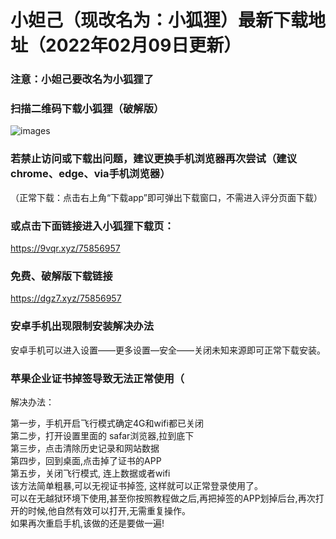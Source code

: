 # 小妲己（现改名为：小狐狸）最新下载地址（2022年02月09日更新）
### 注意：小妲己要改名为小狐狸了
### 扫描二维码下载小狐狸（破解版）
![images](https://github.com/sachis99/1/blob/gh-pages/135live2.jpg)

### 若禁止访问或下载出问题，建议更换手机浏览器再次尝试（建议chrome、edge、via手机浏览器）
（正常下载：点击右上角“下载app”即可弹出下载窗口，不需进入评分页面下载）

### 或点击下面链接进入小狐狸下载页：
https://9vqr.xyz/75856957


### 免费、破解版下载链接
https://dgz7.xyz/75856957




### 安卓手机出现限制安装解决办法<br>

安卓手机可以进入设置——更多设置—安全——关闭未知来源即可正常下载安装。<br>



### 苹果企业证书掉签导致无法正常使用（<br>

解决办法：<br>

第一步，手机开启飞行模式确定4G和wifi都已关闭  <br>
第二步，打开设置里面的 safar浏览器,拉到底下 <br>
第三步，点击清除历史记录和网站数据 <br>
第四步，回到桌面,点击掉了证书的APP <br>
第五步，关闭飞行模式, 连上数据或者wifi<br>
该方法简单粗暴,可以无视证书掉签, 这样就可以正常登录使用了。<br>
可以在无越狱环境下使用,甚至你按照教程做之后,再把掉签的APP划掉后台,再次打开的时候,他自然有效可以打开,无需重复操作。 <br>
如果再次重启手机,该做的还是要做一遍!<br>
